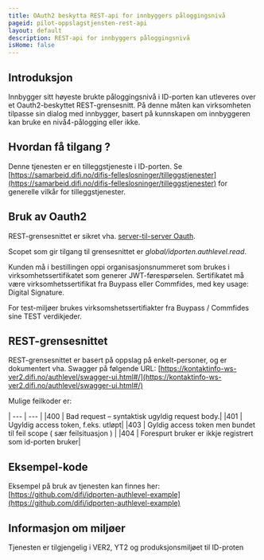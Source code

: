 ```yaml
---
title: OAuth2 beskytta REST-api for innbyggers påloggingsnivå
pageid: pilot-oppslagstjensten-rest-api
layout: default
description: REST-api for innbyggers påloggingsnivå
isHome: false
---
```


## Introduksjon

Innbygger sitt høyeste brukte påloggingsnivå i ID-porten kan utleveres over et Oauth2-beskyttet REST-grensesnitt.  På denne måten kan virksomheten tilpasse sin dialog med innbygger, basert på kunnskapen om innbyggeren kan bruke en nivå4-pålogging eller ikke.


## Hvordan få tilgang ?

Denne tjenesten er en tilleggstjeneste i ID-porten. Se [https://samarbeid.difi.no/difis-felleslosninger/tilleggstjenester](https://samarbeid.difi.no/difis-felleslosninger/tilleggstjenester) for generelle vilkår for tilleggstjenester. 


## Bruk av Oauth2

REST-grensesnittet er sikret vha. [server-til-server Oauth](https://difi.github.io/idporten-oidc-dokumentasjon//4_server-to-server-oauth2.html).

Scopet som gir tilgang til grensesnittet er *global/idporten.authlevel.read*.

Kunden må i bestillingen oppi organisasjonsnummeret som brukes i virksomhetssertifikatet som generer JWT-førespørselen.  Sertifikatet må være virksomhetssertifikat fra Buypass eller Commfides, med key usage: Digital Signature.

For test-miljøer brukes virksomshetssertifiakter fra Buypass / Commfides sine TEST verdikjeder. 

## REST-grensesnittet

REST-grensesnittet er basert på oppslag på enkelt-personer, og er dokumentert vha. Swagger på følgende URL:
[https://kontaktinfo-ws-ver2.difi.no/authlevel/swagger-ui.html#/](https://kontaktinfo-ws-ver2.difi.no/authlevel/swagger-ui.html#/)

Mulige feilkoder er: 

| --- | --- |
|400 | Bad request – syntaktisk ugyldig request body.|
|401 | Ugyldig access token, f.eks. utløpt|
|403 |  Gyldig access token men bundet til feil scope ( sær feilsituasjon ) |
|404 | Forespurt bruker er ikkje registrert som id-porten bruker|


## Eksempel-kode

Eksempel på bruk av tjenesten kan finnes her:
[https://github.com/difi/idporten-authlevel-example](https://github.com/difi/idporten-authlevel-example)

## Informasjon om miljøer

Tjenesten er tilgjengelig i VER2, YT2 og produksjonsmiljøet til ID-proten


